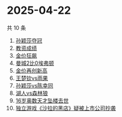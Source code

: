 # 2025-04-22

共 10 条

<!-- BEGIN -->
<!-- 最后更新时间 Tue Apr 22 2025 02:11:42 GMT+0800 (China Standard Time) -->

1. [孙颖莎夺冠](https://www.zhihu.com/search?q=孙颖莎夺冠)
1. [教资成绩](https://www.zhihu.com/search?q=教资成绩)
1. [金价狂飙](https://www.zhihu.com/search?q=金价狂飙)
1. [曼城2比0埃弗顿](https://www.zhihu.com/search?q=曼城2比0埃弗顿)
1. [金价再创新高](https://www.zhihu.com/search?q=金价再创新高)
1. [王楚钦vs雨果](https://www.zhihu.com/search?q=王楚钦vs雨果)
1. [孙颖莎vs陈幸同](https://www.zhihu.com/search?q=孙颖莎vs陈幸同)
1. [湖人vs森林狼](https://www.zhihu.com/search?q=湖人vs森林狼)
1. [16岁奥数天才坠楼去世](https://www.zhihu.com/search?q=16岁奥数天才坠楼去世)
1. [独立游戏《沙拉的黑店》疑被上市公司抄袭](https://www.zhihu.com/search?q=独立游戏《沙拉的黑店》疑被上市公司抄袭)

<!-- END -->
